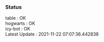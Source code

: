 ### Status


table : OK  
hogwarts : OK  
icy-bot : OK  
Latest Update : 2021-11-22 07:07:36.442838
